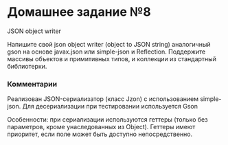 # Домашнее задание №8

JSON object writer

Напишите свой json object writer (object to JSON string) аналогичный gson на основе javax.json или simple-json и Reflection.
Поддержите массивы объектов и примитивных типов, и коллекции из стандартный библиотерки.

### Комментарии

Реализован JSON-сериализатор (класс Jzon) c использованием simple-json. Для десериализации при тестировании используется Gson

Особенности: при сериализации используются геттеры (только без параметров, кроме унаследованных из Object). Геттеры имеют приоритет, если поле может быть доступно непосредственно.